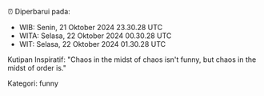 ⏰ Diperbarui pada:
- WIB: Senin, 21 Oktober 2024 23.30.28 UTC
- WITA: Selasa, 22 Oktober 2024 00.30.28 UTC
- WIT: Selasa, 22 Oktober 2024 01.30.28 UTC

Kutipan Inspiratif:
"Chaos in the midst of chaos isn't funny, but chaos in the midst of order is."


Kategori: funny

